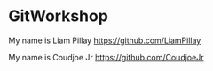 # GitWorkshop
My name is Liam Pillay
https://github.com/LiamPillay

My name is Coudjoe Jr
https://github.com/CoudjoeJr
